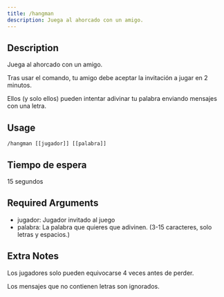 ```yaml
---
title: /hangman
description: Juega al ahorcado con un amigo.
---
```


## Description
Juega al ahorcado con un amigo.

Tras usar el comando, tu amigo debe aceptar la invitación a jugar en 2 minutos.

Ellos (y solo ellos) pueden intentar adivinar tu palabra enviando mensajes con una letra.

## Usage

`/hangman [[jugador]] [[palabra]]`

## Tiempo de espera

15 segundos

## Required Arguments

- jugador: Jugador invitado al juego
- palabra: La palabra que quieres que adivinen. (3-15 caracteres, solo letras y espacios.)

## Extra Notes
Los jugadores solo pueden equivocarse 4 veces antes de perder.

Los mensajes que no contienen letras son ignorados.
